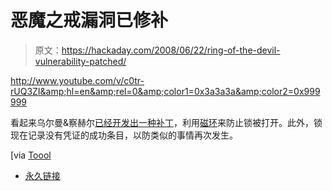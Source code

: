 # 恶魔之戒漏洞已修补

> 原文：<https://hackaday.com/2008/06/22/ring-of-the-devil-vulnerability-patched/>

<http://www.youtube.com/v/c0tr-rUQ3ZI&amp;hl=en&amp;rel=0&amp;color1=0x3a3a3a&amp;color2=0x999999>

 
看起来乌尔曼&察赫尔[已经开发出一种补丁](http://p26896.typo3server.info/nc/hidden-pages/news-details/article/wichtiger-sicherheitshinweis/15.html)，利用[磁环](http://www.hackaday.com/2008/06/16/ring-of-the-devil-electric-lock-exploit/)来防止锁被打开。此外，锁现在记录没有凭证的成功条目，以防类似的事情再次发生。

[via [Toool](http://www.toool.nl/blackbag/?p=206)

*   [永久链接](http://p26896.typo3server.info/nc/hidden-pages/news-details/article/wichtiger-sicherheitshinweis/15.html)
